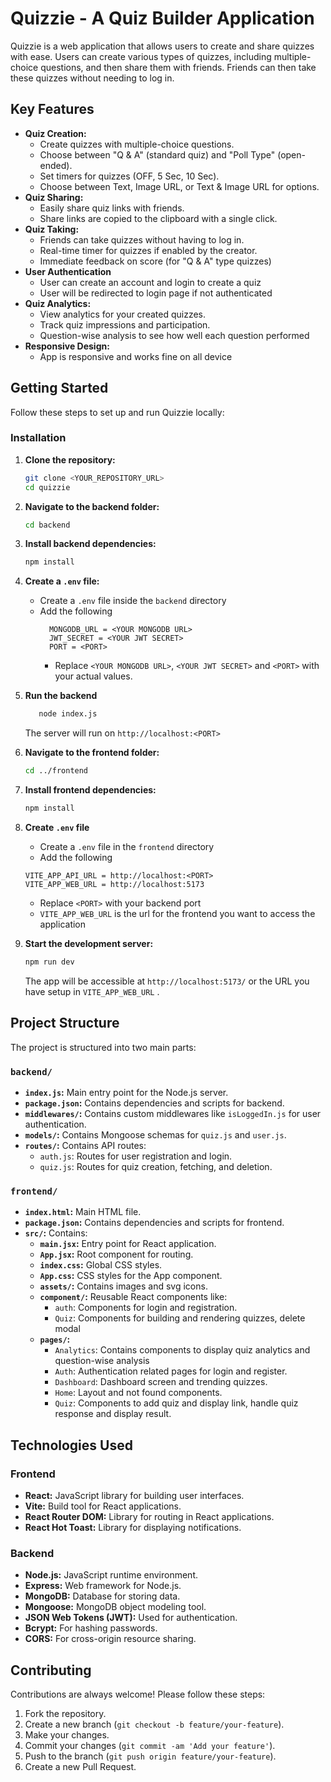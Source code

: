 # Quizzie - A Quiz Builder Application

Quizzie is a web application that allows users to create and share quizzes with ease.  Users can create various types of quizzes, including multiple-choice questions, and then share them with friends.  Friends can then take these quizzes without needing to log in.

## Key Features

*   **Quiz Creation:**
    *   Create quizzes with multiple-choice questions.
    *   Choose between "Q & A" (standard quiz) and "Poll Type" (open-ended).
    *   Set timers for quizzes (OFF, 5 Sec, 10 Sec).
    *   Choose between Text, Image URL, or Text & Image URL for options.
*   **Quiz Sharing:**
    *   Easily share quiz links with friends.
    *   Share links are copied to the clipboard with a single click.
*   **Quiz Taking:**
    *   Friends can take quizzes without having to log in.
    *   Real-time timer for quizzes if enabled by the creator.
    *   Immediate feedback on score (for "Q & A" type quizzes)
*   **User Authentication**
     * User can create an account and login to create a quiz
     *  User will be redirected to login page if not authenticated
*   **Quiz Analytics:**
    *  View analytics for your created quizzes.
    *  Track quiz impressions and participation.
    *  Question-wise analysis to see how well each question performed
* **Responsive Design:**
     *  App is responsive and works fine on all device

## Getting Started

Follow these steps to set up and run Quizzie locally:

### Installation

1.  **Clone the repository:**

    ```bash
    git clone <YOUR_REPOSITORY_URL>
    cd quizzie
    ```

2.  **Navigate to the backend folder:**

    ```bash
    cd backend
    ```

3.  **Install backend dependencies:**

    ```bash
    npm install
    ```
4. **Create a `.env` file:**
    *  Create a `.env` file inside the `backend` directory
    *  Add the following
         ```
           MONGODB_URL = <YOUR MONGODB URL>
           JWT_SECRET = <YOUR JWT SECRET>
           PORT = <PORT>
         ```
       *   Replace `<YOUR MONGODB URL>`, `<YOUR JWT SECRET>` and `<PORT>` with your actual values.
5. **Run the backend**
     ```bash
        node index.js
     ```
     The server will run on `http://localhost:<PORT>`

6.  **Navigate to the frontend folder:**

    ```bash
    cd ../frontend
    ```

7.  **Install frontend dependencies:**

    ```bash
    npm install
    ```
8. **Create `.env` file**
   * Create a `.env` file in the `frontend` directory
   * Add the following
    ```
    VITE_APP_API_URL = http://localhost:<PORT>
    VITE_APP_WEB_URL = http://localhost:5173
    ```
     *   Replace `<PORT>` with your backend port
    *  `VITE_APP_WEB_URL` is the url for the frontend you want to access the application

9.  **Start the development server:**

    ```bash
    npm run dev
    ```

    The app will be accessible at `http://localhost:5173/` or the URL you have setup in `VITE_APP_WEB_URL` .

## Project Structure

The project is structured into two main parts:

### `backend/`

*   **`index.js`:** Main entry point for the Node.js server.
*   **`package.json`:** Contains dependencies and scripts for backend.
*   **`middlewares/`:** Contains custom middlewares like `isLoggedIn.js` for user authentication.
*   **`models/`:** Contains Mongoose schemas for `quiz.js` and `user.js`.
*   **`routes/`:** Contains API routes:
    *   `auth.js`: Routes for user registration and login.
    *   `quiz.js`: Routes for quiz creation, fetching, and deletion.

### `frontend/`

*   **`index.html`:** Main HTML file.
*   **`package.json`:** Contains dependencies and scripts for frontend.
*   **`src/`:** Contains:
    *   **`main.jsx`:** Entry point for React application.
    *   **`App.jsx`:** Root component for routing.
    *   **`index.css`:** Global CSS styles.
    *   **`App.css`:** CSS styles for the App component.
    *   **`assets/`:** Contains images and svg icons.
    *   **`component/`:** Reusable React components like:
        *   `auth`: Components for login and registration.
        *   `Quiz`: Components for building and rendering quizzes, delete modal
    *   **`pages/`:**
        *   `Analytics`: Contains components to display quiz analytics and question-wise analysis
        *   `Auth`: Authentication related pages for login and register.
        *    `Dashboard`: Dashboard screen and trending quizzes.
        *   `Home`: Layout and not found components.
        *   `Quiz`: Components to add quiz and display link, handle quiz response and display result.

## Technologies Used

### Frontend

*   **React:** JavaScript library for building user interfaces.
*   **Vite:** Build tool for React applications.
*   **React Router DOM:** Library for routing in React applications.
*   **React Hot Toast:** Library for displaying notifications.

### Backend

*   **Node.js:** JavaScript runtime environment.
*   **Express:** Web framework for Node.js.
*   **MongoDB:** Database for storing data.
*   **Mongoose:** MongoDB object modeling tool.
*   **JSON Web Tokens (JWT):** Used for authentication.
*   **Bcrypt:** For hashing passwords.
*   **CORS:** For cross-origin resource sharing.

  
## Contributing

Contributions are always welcome! Please follow these steps:

1.  Fork the repository.
2.  Create a new branch (`git checkout -b feature/your-feature`).
3.  Make your changes.
4.  Commit your changes (`git commit -am 'Add your feature'`).
5.  Push to the branch (`git push origin feature/your-feature`).
6.  Create a new Pull Request.
